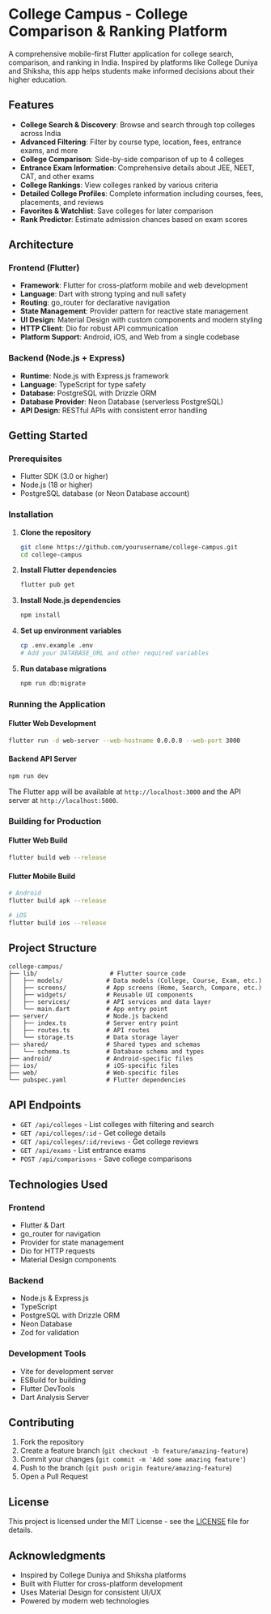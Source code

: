 # College Campus - College Comparison & Ranking Platform

A comprehensive mobile-first Flutter application for college search, comparison, and ranking in India. Inspired by platforms like College Duniya and Shiksha, this app helps students make informed decisions about their higher education.

## Features

- **College Search & Discovery**: Browse and search through top colleges across India
- **Advanced Filtering**: Filter by course type, location, fees, entrance exams, and more
- **College Comparison**: Side-by-side comparison of up to 4 colleges
- **Entrance Exam Information**: Comprehensive details about JEE, NEET, CAT, and other exams
- **College Rankings**: View colleges ranked by various criteria
- **Detailed College Profiles**: Complete information including courses, fees, placements, and reviews
- **Favorites & Watchlist**: Save colleges for later comparison
- **Rank Predictor**: Estimate admission chances based on exam scores

## Architecture

### Frontend (Flutter)
- **Framework**: Flutter for cross-platform mobile and web development
- **Language**: Dart with strong typing and null safety
- **Routing**: go_router for declarative navigation
- **State Management**: Provider pattern for reactive state management
- **UI Design**: Material Design with custom components and modern styling
- **HTTP Client**: Dio for robust API communication
- **Platform Support**: Android, iOS, and Web from a single codebase

### Backend (Node.js + Express)
- **Runtime**: Node.js with Express.js framework
- **Language**: TypeScript for type safety
- **Database**: PostgreSQL with Drizzle ORM
- **Database Provider**: Neon Database (serverless PostgreSQL)
- **API Design**: RESTful APIs with consistent error handling

## Getting Started

### Prerequisites
- Flutter SDK (3.0 or higher)
- Node.js (18 or higher)
- PostgreSQL database (or Neon Database account)

### Installation

1. **Clone the repository**
   ```bash
   git clone https://github.com/yourusername/college-campus.git
   cd college-campus
   ```

2. **Install Flutter dependencies**
   ```bash
   flutter pub get
   ```

3. **Install Node.js dependencies**
   ```bash
   npm install
   ```

4. **Set up environment variables**
   ```bash
   cp .env.example .env
   # Add your DATABASE_URL and other required variables
   ```

5. **Run database migrations**
   ```bash
   npm run db:migrate
   ```

### Running the Application

#### Flutter Web Development
```bash
flutter run -d web-server --web-hostname 0.0.0.0 --web-port 3000
```

#### Backend API Server
```bash
npm run dev
```

The Flutter app will be available at `http://localhost:3000` and the API server at `http://localhost:5000`.

### Building for Production

#### Flutter Web Build
```bash
flutter build web --release
```

#### Flutter Mobile Build
```bash
# Android
flutter build apk --release

# iOS
flutter build ios --release
```

## Project Structure

```
college-campus/
├── lib/                    # Flutter source code
│   ├── models/            # Data models (College, Course, Exam, etc.)
│   ├── screens/           # App screens (Home, Search, Compare, etc.)
│   ├── widgets/           # Reusable UI components
│   ├── services/          # API services and data layer
│   └── main.dart          # App entry point
├── server/                # Node.js backend
│   ├── index.ts           # Server entry point
│   ├── routes.ts          # API routes
│   └── storage.ts         # Data storage layer
├── shared/                # Shared types and schemas
│   └── schema.ts          # Database schema and types
├── android/               # Android-specific files
├── ios/                   # iOS-specific files
├── web/                   # Web-specific files
└── pubspec.yaml           # Flutter dependencies
```

## API Endpoints

- `GET /api/colleges` - List colleges with filtering and search
- `GET /api/colleges/:id` - Get college details
- `GET /api/colleges/:id/reviews` - Get college reviews
- `GET /api/exams` - List entrance exams
- `POST /api/comparisons` - Save college comparisons

## Technologies Used

### Frontend
- Flutter & Dart
- go_router for navigation
- Provider for state management
- Dio for HTTP requests
- Material Design components

### Backend
- Node.js & Express.js
- TypeScript
- PostgreSQL with Drizzle ORM
- Neon Database
- Zod for validation

### Development Tools
- Vite for development server
- ESBuild for building
- Flutter DevTools
- Dart Analysis Server

## Contributing

1. Fork the repository
2. Create a feature branch (`git checkout -b feature/amazing-feature`)
3. Commit your changes (`git commit -m 'Add some amazing feature'`)
4. Push to the branch (`git push origin feature/amazing-feature`)
5. Open a Pull Request

## License

This project is licensed under the MIT License - see the [LICENSE](LICENSE) file for details.

## Acknowledgments

- Inspired by College Duniya and Shiksha platforms
- Built with Flutter for cross-platform development
- Uses Material Design for consistent UI/UX  
- Powered by modern web technologies

